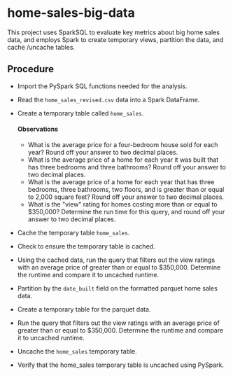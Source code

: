 # home-sales-big-data
This project uses SparkSQL to evaluate key metrics about big home sales data, and employs Spark to create temporary views, partition the data, and cache /uncache tables.

## Procedure
- Import the PySpark SQL functions needed for the analysis.
- Read the `home_sales_revised.csv` data into a Spark DataFrame.
- Create a temporary table called `home_sales`.

  #### Observations
  - What is the average price for a four-bedroom house sold for each year? Round off your answer to two decimal places.
  - What is the average price of a home for each year it was built that has three bedrooms and three bathrooms? Round off your answer to two decimal places.
  - What is the average price of a home for each year that has three bedrooms, three bathrooms, two floors, and is greater than or equal to 2,000 square feet? Round off your answer to two decimal places.
  - What is the "view" rating for homes costing more than or equal to $350,000? Determine the run time for this query, and round off your answer to two decimal places.

- Cache the temporary table `home_sales`.
- Check to ensure the temporary table is cached.
- Using the cached data, run the query that filters out the view ratings with an average price of greater than or equal to $350,000. Determine the runtime and compare it to uncached runtime.
- Partition by the `date_built` field on the formatted parquet home sales data.
- Create a temporary table for the parquet data.
- Run the query that filters out the view ratings with an average price of greater than or equal to $350,000. Determine the runtime and compare it to uncached runtime.
- Uncache the `home_sales` temporary table.
- Verify that the home_sales temporary table is uncached using PySpark.
